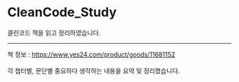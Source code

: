 # CleanCode_Study

  클린코드 책을 읽고 정리하였습니다.
  
---

책 정보 : https://www.yes24.com/product/goods/11681152<br>   
각 챕터별, 문단별 중요하다 생각하는 내용을 요약 및 정리했습니다.
